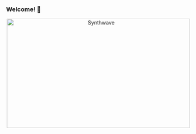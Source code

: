 ### Welcome! 👋

<p align="center"><img src="https://thumbs.gfycat.com/AstonishingDentalGermanspitz-mobile.mp4" alt="Synthwave" height="300" width="500"></p>
<!--
**c0venn/c0venn** is a ✨ _special_ ✨ repository because its `README.md` (this file) appears on your GitHub profile.

⚡who ¿?

chilean, 20 yrs old.



- 🔭 I’m currently working on ...
- 🌱 I’m currently learning ...


- 😄 Pronouns: ...
- ⚡ Fun fact: ...
-->
